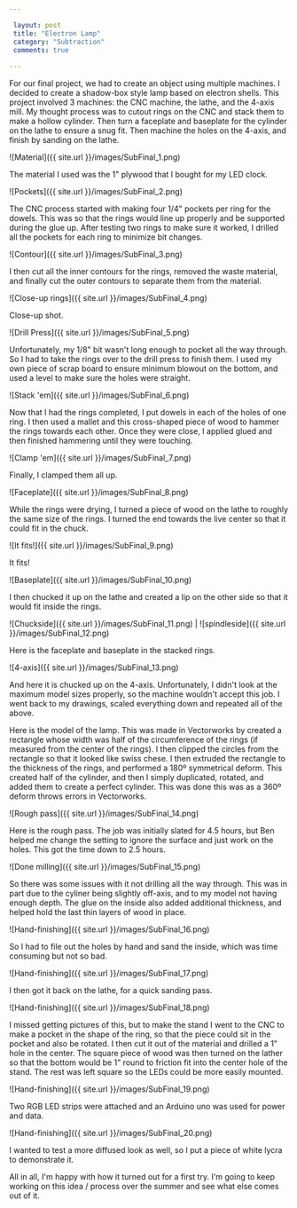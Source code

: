 ```yaml
---

 layout: post
 title: "Electron Lamp"
 category: "Subtraction"
 comments: true
 
---
```


For our final project, we had to create an object using multiple machines. I decided to create a shadow-box style lamp based on electron shells. This project involved 3 machines: the CNC machine, the lathe, and the 4-axis mill. My thought process was to cutout rings on the CNC and stack them to make a hollow cylinder. Then turn a faceplate and baseplate for the cylinder on the lathe to ensure a snug fit. Then machine the holes on the 4-axis, and finish by sanding on the lathe. 

![Material]({{ site.url }}/images/SubFinal_1.png)

The material I used was the 1" plywood that I bought for my LED clock. 

![Pockets]({{ site.url }}/images/SubFinal_2.png)

The CNC process started with making four 1/4" pockets per ring for the dowels. This was so that the rings would line up properly and be supported during the glue up. After testing two rings to make sure it worked, I drilled all the pockets for each ring to minimize bit changes.

![Contour]({{ site.url }}/images/SubFinal_3.png)

I then cut all the inner contours for the rings, removed the waste material, and finally cut the outer contours to separate them from the material. 

![Close-up rings]({{ site.url }}/images/SubFinal_4.png)

Close-up shot.

![Drill Press]({{ site.url }}/images/SubFinal_5.png)

Unfortunately, my 1/8" bit wasn't long enough to pocket all the way through. So I had to take the rings over to the drill press to finish them. I used my own piece of scrap board to ensure minimum blowout on the bottom, and used a level to make sure the holes were straight. 

![Stack 'em]({{ site.url }}/images/SubFinal_6.png)

Now that I had the rings completed, I put dowels in each of the holes of one ring. I then used a mallet and this cross-shaped piece of wood to hammer the rings towards each other. Once they were close, I applied glued and then finished hammering until they were touching.

![Clamp 'em]({{ site.url }}/images/SubFinal_7.png)

Finally, I clamped them all up. 

![Faceplate]({{ site.url }}/images/SubFinal_8.png)

While the rings were drying, I turned a piece of wood on the lathe to roughly the same size of the rings. I turned the end towards the live center so that it could fit in the chuck. 

![It fits!]({{ site.url }}/images/SubFinal_9.png)

It fits!

![Baseplate]({{ site.url }}/images/SubFinal_10.png)

I then chucked it up on the lathe and created a lip on the other side so that it would fit inside the rings.

![Chuckside]({{ site.url }}/images/SubFinal_11.png) | ![spindleside]({{ site.url }}/images/SubFinal_12.png)

Here is the faceplate and baseplate in the stacked rings.

![4-axis]({{ site.url }}/images/SubFinal_13.png)

And here it is chucked up on the 4-axis. Unfortunately, I didn't look at the maximum model sizes properly, so the machine wouldn't accept this job. I went back to my drawings, scaled everything down and repeated all of the above. 

Here is the model of the lamp. This was made in Vectorworks by created a rectangle whose width was half of the circumference of the rings (if measured from the center of the rings). I then clipped the circles from the rectangle so that it looked like swiss chese. I then extruded the rectangle to the thickness of the rings, and performed a 180º symmetrical deform. This created half of the cylinder, and then I simply duplicated, rotated, and added them to create a perfect cylinder. This was done this was as a 360º deform throws errors in Vectorworks. 

![Rough pass]({{ site.url }}/images/SubFinal_14.png)

Here is the rough pass. The job was initially slated for 4.5 hours, but Ben helped me change the setting to ignore the surface and just work on the holes. This got the time down to 2.5 hours. 

![Done milling]({{ site.url }}/images/SubFinal_15.png)

So there was some issues with it not drilling all the way through. This was in part due to the cyliner being slightly off-axis, and to my model not having enough depth. The glue on the inside also added additional thickness, and helped hold the last thin layers of wood in place. 

![Hand-finishing]({{ site.url }}/images/SubFinal_16.png)

So I had to file out the holes by hand and sand the inside, which was time consuming but not so bad. 

![Hand-finishing]({{ site.url }}/images/SubFinal_17.png)

I then got it back on the lathe, for a quick sanding pass. 

![Hand-finishing]({{ site.url }}/images/SubFinal_18.png)

I missed getting pictures of this, but to make the stand I went to the CNC to make a pocket in the shape of the ring, so that the piece could sit in the pocket and also be rotated. I then cut it out of the material and drilled a 1" hole in the center. The square piece of wood was then turned on the lather so that the bottom would be 1" round to friction fit into the center hole of the stand. The rest was left square so the LEDs could be more easily mounted.

![Hand-finishing]({{ site.url }}/images/SubFinal_19.png)

Two RGB LED strips were attached and an Arduino uno was used for power and data. 

![Hand-finishing]({{ site.url }}/images/SubFinal_20.png)

I wanted to test a more diffused look as well, so I put a piece of white lycra to demonstrate it.

All in all, I'm happy with how it turned out for a first try. I'm going to keep working on this idea / process over the summer and see what else comes out of it. 











